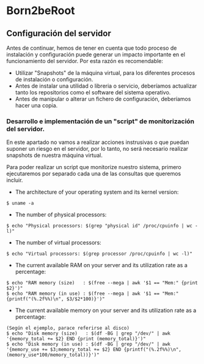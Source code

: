 # Born2beRoot

## Configuración del servidor

Antes de continuar, hemos de tener en cuenta que todo proceso de instalación y configuración puede generar un impacto importante en el funcionamiento del servidor. Por esta razón es recomendable:

- Utilizar "Snapshots" de la máquina virtual, para los diferentes procesos de instalación o configuración.
- Antes de instalar una utilidad o libreria o servicio, deberíamos actualizar tanto los repositorios como el software del sistema operativo.
- Antes de manipular o alterar un fichero de configuración, deberíamos hacer una copia.

### Desarrollo e implementación de un "script" de monitorización del servidor.

En este apartado no vamos a realizar acciones instrusivas o que puedan suponer un riesgo en el servidor, por lo tanto, no será necesario realizar snapshots de nuestra máquina virtual.

Para poder realizar un script que monitorize nuestro sistema, primero ejecutaremos por separado cada una de las consultas que queremos incluir.

- The architecture of your operating system and its kernel version:
```
$ uname -a
```
- The number of physical processors:
```
$ echo "Physical processors: $(grep "physical id" /proc/cpuinfo | wc -l)"
```
- The number of virtual processors:
```
$ echo "Virtual processors: $(grep processor /proc/cpuinfo | wc -l)"
```
- The current available RAM on your server and its utilization rate as a percentage:
```
$ echo "RAM memory (size)   : $(free --mega | awk '$1 == "Mem:" {print $2}')"
$ echo "RAM memory (in use) : $(free --mega | awk '$1 == "Mem:" {printf("(%.2f%%)\n", $3/$2*100)}')"
```
- The current available memory on your server and its utilization rate as a percentage:
```
(Según el ejemplo, parace referirse al disco)
$ echo "Disk memory (size)   : $(df -BG | grep "/dev/" | awk '{memory_total += $2} END {print (memory_total)}')"
$ echo "Disk memory (in use) : $(df -BG | grep "/dev/" | awk '{memory_use += $3;memory_total += $2} END {printf("(%.2f%%)\n",(memory_use*100/memory_total))}')"
```
